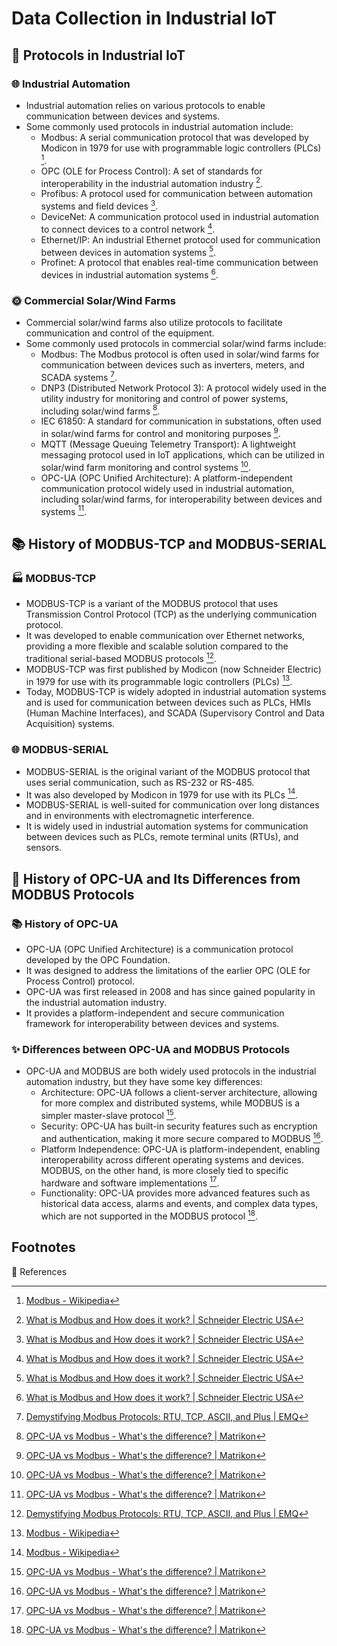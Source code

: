 # Data Collection in Industrial IoT

## 🤖 Protocols in Industrial IoT

### 🌐 Industrial Automation

-   Industrial automation relies on various protocols to enable communication
    between devices and systems.
-   Some commonly used protocols in industrial automation include:
    -   Modbus: A serial communication protocol that was developed by Modicon in
        1979 for use with programmable logic controllers (PLCs) [^1^].
    -   OPC (OLE for Process Control): A set of standards for interoperability
        in the industrial automation industry [^2^].
    -   Profibus: A protocol used for communication between automation systems
        and field devices [^2^].
    -   DeviceNet: A communication protocol used in industrial automation to
        connect devices to a control network [^2^].
    -   Ethernet/IP: An industrial Ethernet protocol used for communication
        between devices in automation systems [^2^].
    -   Profinet: A protocol that enables real-time communication between
        devices in industrial automation systems [^2^].

### 🌞 Commercial Solar/Wind Farms

-   Commercial solar/wind farms also utilize protocols to facilitate
    communication and control of the equipment.
-   Some commonly used protocols in commercial solar/wind farms include:
    -   Modbus: The Modbus protocol is often used in solar/wind farms for
        communication between devices such as inverters, meters, and SCADA
        systems [^3^].
    -   DNP3 (Distributed Network Protocol 3): A protocol widely used in the
        utility industry for monitoring and control of power systems, including
        solar/wind farms [^4^].
    -   IEC 61850: A standard for communication in substations, often used in
        solar/wind farms for control and monitoring purposes [^4^].
    -   MQTT (Message Queuing Telemetry Transport): A lightweight messaging
        protocol used in IoT applications, which can be utilized in solar/wind
        farm monitoring and control systems [^4^].
    -   OPC-UA (OPC Unified Architecture): A platform-independent communication
        protocol widely used in industrial automation, including solar/wind
        farms, for interoperability between devices and systems [^4^].

## 📚 History of MODBUS-TCP and MODBUS-SERIAL

### 🏭 MODBUS-TCP

-   MODBUS-TCP is a variant of the MODBUS protocol that uses Transmission
    Control Protocol (TCP) as the underlying communication protocol.
-   It was developed to enable communication over Ethernet networks, providing a
    more flexible and scalable solution compared to the traditional serial-based
    MODBUS protocols [^3^].
-   MODBUS-TCP was first published by Modicon (now Schneider Electric) in 1979
    for use with its programmable logic controllers (PLCs) [^1^].
-   Today, MODBUS-TCP is widely adopted in industrial automation systems and is
    used for communication between devices such as PLCs, HMIs (Human Machine
    Interfaces), and SCADA (Supervisory Control and Data Acquisition) systems.

### 🌐 MODBUS-SERIAL

-   MODBUS-SERIAL is the original variant of the MODBUS protocol that uses
    serial communication, such as RS-232 or RS-485.
-   It was also developed by Modicon in 1979 for use with its PLCs [^1^].
-   MODBUS-SERIAL is well-suited for communication over long distances and in
    environments with electromagnetic interference.
-   It is widely used in industrial automation systems for communication between
    devices such as PLCs, remote terminal units (RTUs), and sensors.

## 🤖 History of OPC-UA and Its Differences from MODBUS Protocols

### 📚 History of OPC-UA

-   OPC-UA (OPC Unified Architecture) is a communication protocol developed by
    the OPC Foundation.
-   It was designed to address the limitations of the earlier OPC (OLE for
    Process Control) protocol.
-   OPC-UA was first released in 2008 and has since gained popularity in the
    industrial automation industry.
-   It provides a platform-independent and secure communication framework for
    interoperability between devices and systems.

### ✨ Differences between OPC-UA and MODBUS Protocols

-   OPC-UA and MODBUS are both widely used protocols in the industrial
    automation industry, but they have some key differences:
    -   Architecture: OPC-UA follows a client-server architecture, allowing for
        more complex and distributed systems, while MODBUS is a simpler
        master-slave protocol [^4^].
    -   Security: OPC-UA has built-in security features such as encryption and
        authentication, making it more secure compared to MODBUS [^4^].
    -   Platform Independence: OPC-UA is platform-independent, enabling
        interoperability across different operating systems and devices. MODBUS,
        on the other hand, is more closely tied to specific hardware and
        software implementations [^4^].
    -   Functionality: OPC-UA provides more advanced features such as historical
        data access, alarms and events, and complex data types, which are not
        supported in the MODBUS protocol [^4^].

## Footnotes

🔖 References 
[^1^]: [Modbus - Wikipedia](https://en.wikipedia.org/wiki/Modbus)
[^2^]: [What is Modbus and How does it work? | Schneider Electric USA](https://www.se.com/us/en/faqs/FA168406/)
[^3^]: [Demystifying Modbus Protocols: RTU, TCP, ASCII, and Plus | EMQ](https://www.emqx.com/en/blog/modbus-protocol-the-grandfather-of-iot-communication)
[^4^]: [OPC-UA vs Modbus - What's the difference? | Matrikon](https://www.matrikonopc.com/opc-ua-versus-modbus.aspx)
